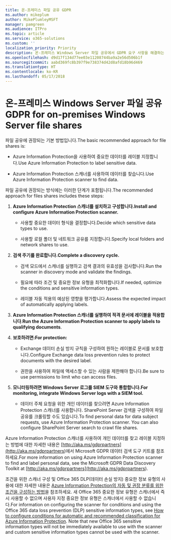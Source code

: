 ```yaml
---
title: 온-프레미스 파일 공유 GDPR
ms.author: mikeplum
author: MikePlumleyMSFT
manager: pamgreen
ms.audience: ITPro
ms.topic: article
ms.service: o365-solutions
ms.custom: ''
localization_priority: Priority
description: 온-프레미스 Windows Server 파일 공유에서 GDPR 요구 사항을 해결하는 방법을 알아보세요.
ms.openlocfilehash: d9d17f134d77ee03e11208744ba9a2e56d506b1f
ms.sourcegitcommit: aabd369fc8b397f9e738374d42d8afd18b96d469
ms.translationtype: HT
ms.contentlocale: ko-KR
ms.lasthandoff: 05/17/2018
---
```

# <a name="gdpr-for-on-premises-windows-server-file-shares"></a><span data-ttu-id="f27fa-103">온-프레미스 Windows Server 파일 공유</span><span class="sxs-lookup"><span data-stu-id="f27fa-103">GDPR for on-premises Windows Server file shares</span></span>

<span data-ttu-id="f27fa-104">파일 공유에 권장되는 기본 방법입니다.</span><span class="sxs-lookup"><span data-stu-id="f27fa-104">The basic recommended approach for file shares is:</span></span>

-   <span data-ttu-id="f27fa-105">Azure Information Protection을 사용하여 중요한 데이터를 레이블 지정합니다.</span><span class="sxs-lookup"><span data-stu-id="f27fa-105">Use Azure Information Protection to label sensitive data.</span></span>

-   <span data-ttu-id="f27fa-106">Azure Information Protection 스캐너를 사용하여 데이터를 찾습니다.</span><span class="sxs-lookup"><span data-stu-id="f27fa-106">Use Azure Information Protection scanner to find data.</span></span>

<span data-ttu-id="f27fa-107">파일 공유에 권장되는 방식에는 이러한 단계가 포함됩니다.</span><span class="sxs-lookup"><span data-stu-id="f27fa-107">The recommended approach for files shares includes these steps:</span></span>

1.  <span data-ttu-id="f27fa-108">**Azure Information Protection 스캐너를 설치하고 구성합니다.**</span><span class="sxs-lookup"><span data-stu-id="f27fa-108">**Install and configure Azure Information Protection scanner.**</span></span>

    -   <span data-ttu-id="f27fa-109">사용할 중요한 데이터 형식을 결정합니다.</span><span class="sxs-lookup"><span data-stu-id="f27fa-109">Decide which sensitive data types to use.</span></span>

    -   <span data-ttu-id="f27fa-110">사용할 로컬 폴더 및 네트워크 공유를 지정합니다.</span><span class="sxs-lookup"><span data-stu-id="f27fa-110">Specify local folders and network shares to use.</span></span>

2.  <span data-ttu-id="f27fa-111">**검색 주기를 완료합니다.**</span><span class="sxs-lookup"><span data-stu-id="f27fa-111">**Complete a discovery cycle.**</span></span>

    -   <span data-ttu-id="f27fa-112">검색 모드에서 스캐너를 실행하고 검색 결과의 유효성을 검사합니다.</span><span class="sxs-lookup"><span data-stu-id="f27fa-112">Run the scanner in discovery mode and validate the findings.</span></span>

    -   <span data-ttu-id="f27fa-113">필요에 따라 조건 및 중요한 정보 유형을 최적화합니다.</span><span class="sxs-lookup"><span data-stu-id="f27fa-113">If needed, optimize the conditions and sensitive information types.</span></span>

    -   <span data-ttu-id="f27fa-114">레이블 자동 적용의 예상된 영향을 평가합니다.</span><span class="sxs-lookup"><span data-stu-id="f27fa-114">Assess the expected impact of automatically applying labels.</span></span>

3.  <span data-ttu-id="f27fa-115">**Azure Information Protection 스캐너를 실행하여 적격 문서에 레이블을 적용합니다**.</span><span class="sxs-lookup"><span data-stu-id="f27fa-115">**Run the Azure Information Protection scanner to apply labels to qualifying documents**.</span></span>

4.  <span data-ttu-id="f27fa-116">**보호하려면:**</span><span class="sxs-lookup"><span data-stu-id="f27fa-116">**For protection:**</span></span>

    -   <span data-ttu-id="f27fa-117">Exchange 데이터 손실 방지 규칙을 구성하여 원하는 레이블로 문서를 보호합니다.</span><span class="sxs-lookup"><span data-stu-id="f27fa-117">Configure Exchange data loss prevention rules to protect documents with the desired label.</span></span>

    -   <span data-ttu-id="f27fa-118">권한을 사용하여 파일에 액세스할 수 있는 사람을 제한해야 합니다.</span><span class="sxs-lookup"><span data-stu-id="f27fa-118">Be sure to use permissions to limit who can access files.</span></span>

5.  <span data-ttu-id="f27fa-119">**모니터링하려면 Windows Server 로그를 SIEM 도구와 통합합니다.**</span><span class="sxs-lookup"><span data-stu-id="f27fa-119">**For monitoring, integrate Windows Server logs with a SIEM tool.**</span></span>

    -   <span data-ttu-id="f27fa-p101">데이터 주체 요청을 위한 개인 데이터를 찾으려면 Azure Information Protection 스캐너를 사용합니다. SharePoint Server 검색을 구성하여 파일 공유를 크롤링할 수도 있습니다.</span><span class="sxs-lookup"><span data-stu-id="f27fa-p101">To find personal data for data subject requests, use Azure Information Protection scanner. You can also configure SharePoint Server search to crawl file shares.</span></span>

<span data-ttu-id="f27fa-122">Azure Information Protection 스캐너를 사용하여 개인 데이터를 찾고 레이블 지정하는 방법에 대한 자세한 내용은 [http://aka.ms/gdprpartners](<http://aka.ms/gdprpartners>)에서 Microsoft GDPR 데이터 검색 도구 키트를 참조하세요.</span><span class="sxs-lookup"><span data-stu-id="f27fa-122">For more information on using Azure Information Protection scanner to find and label personal data, see the Microsoft GDPR Data Discovery Toolkit at [http://aka.ms/gdprpartners](<http://aka.ms/gdprpartners>).</span></span>

<span data-ttu-id="f27fa-p102">조건을 위한 스캐너 구성 및 Office 365 DLP(데이터 손실 방지) 중요한 정보 유형의 사용에 대한 자세한 내용은 [Azure Information Protection의 자동 및 권장 분류를 위한 조건을 구성하는 방법](https://docs.microsoft.com/ko-KR/information-protection/deploy-use/configure-policy-classification)을 참조하세요. 새 Office 365 중요한 정보 유형은 스캐너에서 즉시 사용할 수 없으며 사용자 지정 중요한 정보 유형은 스캐너에서 사용할 수 없습니다.</span><span class="sxs-lookup"><span data-stu-id="f27fa-p102">For information on configuring the scanner for conditions and using the Office 365 data loss prevention (DLP) sensitive information types, see [How to configure conditions for automatic and recommended classification for Azure Information Protection](https://docs.microsoft.com/ko-KR/information-protection/deploy-use/configure-policy-classification). Note that new Office 365 sensitive information types will not be immediately available to use with the scanner and custom sensitive information types cannot be used with the scanner.</span></span>
